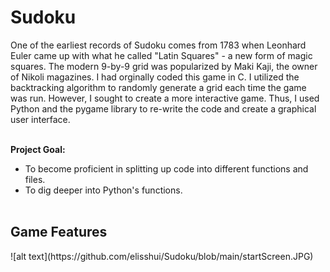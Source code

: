 <h1>Sudoku</h1>
One of the earliest records of Sudoku comes from 1783 when Leonhard Euler came up with what he called "Latin Squares" - a new form of magic squares. The modern 9-by-9 grid was popularized by Maki Kaji, the owner of Nikoli magazines. I had orginally coded this game in C. I utilized the backtracking algorithm to randomly generate a grid each time the game was run. However, I sought to create a more interactive game. Thus, I used Python and the pygame library to re-write the code and create a graphical user interface.<br><br>

**Project Goal:**
- To become proficient in splitting up code into different functions and files.<br>
- To dig deeper into Python's functions.<br><br>

<h2>Game Features</h2>
![alt text](https://github.com/elisshui/Sudoku/blob/main/startScreen.JPG)

